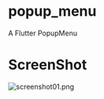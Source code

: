 # popup_menu

A Flutter PopupMenu

# ScreenShot
![screenshot01.png](https://github.com/chinabrant/popup_menu/blob/master/screenshot01.png)